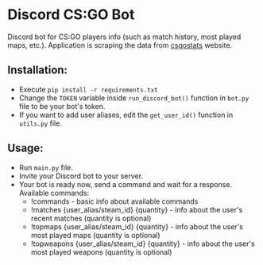 # Discord CS:GO Bot

Discord bot for CS:GO players info (such as match history, most played maps, etc.). Application is scraping the data from [csgostats](https://csgostats.gg/) website.

## Installation:

- Execute `pip install -r requirements.txt`
- Change the `TOKEN` variable inside `run_discord_bot()` function in `bot.py` file to be your bot's token.
- If you want to add user aliases, edit the `get_user_id()` function in `utils.py` file.

## Usage:

- Run `main.py` file.
- Invite your Discord bot to your server.
- Your bot is ready now, send a command and wait for a response. Available commands:
  - !commands - basic info about available commands
  - !matches {user_alias/steam_id} {quantity} - info about the user's recent matches (quantity is optional)
  - !topmaps {user_alias/steam_id} {quantity} - info about the user's most played maps (quantity is optional)
  - !topweapons {user_alias/steam_id} {quantity} - info about the user's most played weapons (quantity is optional)
